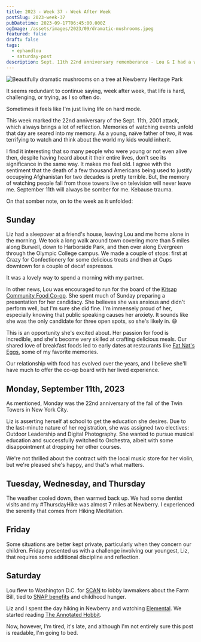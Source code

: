 ```yaml
---
title: 2023 - Week 37 - Week After Week
postSlug: 2023-week-37
pubDatetime: 2023-09-17T06:45:00.000Z
ogImage: /assets/images/2023/09/dramatic-mushrooms.jpeg
featured: false
draft: false
tags:
  - ephandlou
  - saturday-post
description: Sept. 11th 22nd anniversary rememberance - Lou & I had a walking date - Lou ran for, and was elected to, the board of Kitsap Community Food Coop - cooling temps - 7 miles at Newberry - Lou flew to DC for SCAN - Liz disciplined - The Hobbit
---
```


![Beautifully dramatic mushrooms on a tree at Newberry Heritage Park](/assets/images/2023/09/dramatic-mushrooms.jpeg)

It seems redundant to continue saying, week after week, that life is hard, challenging, or trying, as I so often do.

Sometimes it feels like I'm just living life on hard mode.

This week marked the 22nd anniversary of the Sept. 11th, 2001 attack, which always brings a lot of reflection. Memories of watching events unfold that day are seared into my memory. As a young, naïve father of two, it was terrifying to watch and think about the world my kids would inherit.

I find it interesting that so many people who were young or not even alive then, despite having heard about it their entire lives, don't see its significance in the same way. It makes me feel old. I agree with the sentiment that the death of a few thousand Americans being used to justify occupying Afghanistan for two decades is pretty terrible. But, the memory of watching people fall from those towers live on television will never leave me. September 11th will always be somber for me. Kebause trauma.

On that somber note, on to the week as it unfolded:

## Sunday

Liz had a sleepover at a friend's house, leaving Lou and me home alone in the morning. We took a long walk around town covering more than 5 miles along Burwell, down to Harborside Park, and then over along Evergreen through the Olympic College campus. We made a couple of stops: first at Crazy for Confectionery for some delicious treats and then at Cups downtown for a couple of decaf espressos.

It was a lovely way to spend a morning with my partner.

In other news, Lou was encouraged to run for the board of the [Kitsap Community Food Co-op](https://kitsapfood.coop/). She spent much of Sunday preparing a presentation for her candidacy. She believes she was anxious and didn't perform well, but I'm sure she did fine. I'm immensely proud of her, especially knowing that public speaking causes her anxiety. It sounds like she was the only candidate for three open spots, so she's likely in. 😅

This is an opportunity she's excited about. Her passion for food is incredible, and she's become very skilled at crafting delicious meals. Our shared love of breakfast foods led to early dates at restaurants like [Fat Nat's Eggs](http://www.fatnatseggs.com/), some of my favorite memories.

Our relationship with food has evolved over the years, and I believe she'll have much to offer the co-op board with her lived experience.

## Monday, September 11th, 2023

As mentioned, Monday was the 22nd anniversary of the fall of the Twin Towers in New York City.

Liz is asserting herself at school to get the education she desires. Due to the last-minute nature of her registration, she was assigned two electives: Outdoor Leadership and Digital Photography. She wanted to pursue musical education and successfully switched to Orchestra, albeit with some disappointment at dropping her other courses.

We're not thrilled about the contract with the local music store for her violin, but we're pleased she's happy, and that's what matters.

## Tuesday, Wednesday, and Thursday

The weather cooled down, then warmed back up. We had some dentist visits and my #ThursdayHike was almost 7 miles at Newberry. I experienced the serenity that comes from Hiking Meditation.

## Friday

Some situations are better kept private, particularly when they concern our children. Friday presented us with a challenge involving our youngest, Liz, that requires some additional discipline and reflection.

## Saturday

Lou flew to Washington D.C. for [SCAN](https://savethechildrenactionnetwork.org/) to lobby lawmakers about the Farm Bill, tied to [SNAP benefits](https://www.benefits.gov/benefit/361) and childhood hunger.

Liz and I spent the day hiking in Newberry and watching [Elemental](https://www.imdb.com/title/tt15789038/). We started reading [The Annotated Hobbit](https://www.goodreads.com/book/show/823754.The_Annotated_Hobbit).

Now, however, I'm tired, it's late, and although I'm not entirely sure this post is readable, I'm going to bed.
